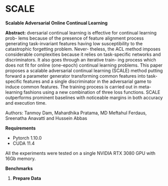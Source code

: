 # SCALE

**Scalable Adversarial Online Continual Learning**

**Abstract:** dversarial continual learning is effective for continual learning prob-
lems because of the presence of feature alignment process generating task-invariant
features having low susceptibility to the catastrophic forgetting problem. Never-
theless, the ACL method imposes considerable complexities because it relies on
task-specific networks and discriminators. It also goes through an iterative train-
ing process which does not fit for online (one-epoch) continual learning problems.
This paper proposes a scalable adversarial continual learning (SCALE) method
putting forward a parameter generator transforming common features into task-
specific features and a single discriminator in the adversarial game to induce
common features. The training process is carried out in meta-learning fashions
using a new combination of three loss functions. SCALE outperforms prominent
baselines with noticeable margins in both accuracy and execution time.

Authors: Tanmoy Dam, Mahardhika Pratama, MD Meftahul Ferdaus, Sreenatha Anavatti and Hussein Abbas

**Requirements** 
  - Pytorch 1.10.0
  - CUDA 11.4

All the experiments were tested on a single NVIDIA RTX 3080 GPU with 16Gb memory. 

**Benchmarks**
1. **Prepare Data**
 



